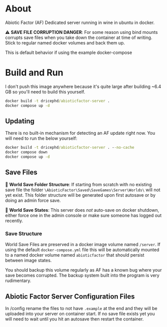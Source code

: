 # About

Abiotic Factor (AF) Dedicated server running in wine in ubuntu in docker.


⚠️ **SAVE FILE CORRUPTION DANGER**:
For some reason using bind mounts corrupts save files when you take down the container at time of writing. Stick to regular named docker volumes and back them up.

This is default behavior if using the example docker-compose

# Build and Run

I don't push this image anywhere because it's quite large after building ~6.4 GB so you'll need to build this yourself.

```cmd
docker build -t dricephd/abioticfactor-server .
docker compose up -d
```

## Updating

There is no built-in mechanism for detecting an AF update right now. You will need to run the below yourself:

```cmd
docker build -t dricephd/abioticfactor-server . --no-cache
docker compose down
docker compose up -d
```

## Save Files

📝 **World Save Folder Structure**: If starting from scratch with no existing save file the folder `\AbioticFactor\Saved\SaveGames\Server\Worlds\` will not yet exist. This folder structure will be generated upon first autosave or by doing an admin force save.

📝 **World Save States**: This server does *not* auto-save on docker shutdown, either force one in the admin console or make sure someone has logged out recently.

### Save Structure

World Save Files are preserved in a docker image volume named `/server`. 
If using the default `docker-compose.yml` file this will be automatically mounted to a named docker volume named `abioticfactor` that should persist between image states.

You should backup this volume regularly as AF has a known bug where your save becomes corrupted. The backup system built into the program is very rudimentary.

## Abiotic Factor Server Configuration Files

In /config rename the files to not have `.example` at the end and they will be uploaded into your server on container start. If no save file exists yet you will need to wait until you hit an autosave then restart the container.
